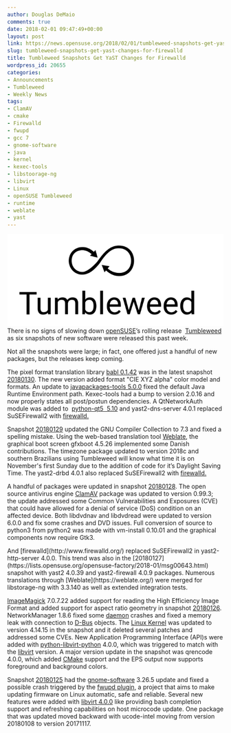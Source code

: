 ```yaml
---
author: Douglas DeMaio
comments: true
date: 2018-02-01 09:47:49+00:00
layout: post
link: https://news.opensuse.org/2018/02/01/tumbleweed-snapshots-get-yast-changes-for-firewalld/
slug: tumbleweed-snapshots-get-yast-changes-for-firewalld
title: Tumbleweed Snapshots Get YaST Changes for Firewalld
wordpress_id: 20655
categories:
- Announcements
- Tumbleweed
- Weekly News
tags:
- ClamAV
- cmake
- Firewalld
- fwupd
- gcc 7
- gnome-software
- java
- kernel
- kexec-tools
- libstoorage-ng
- libvirt
- Linux
- openSUSE Tumbleweed
- runtime
- weblate
- yast
---
```


![](/wp-content/uploads/2016/03/Tumbleweed-black.png)There is no signs of slowing down [openSUSE](https://www.opensuse.org/)’s rolling release  [Tumbleweed](https://en.opensuse.org/Portal:Tumbleweed) as six snapshots of new software were released this past week.

Not all the snapshots were large; in fact, one offered just a handful of new packages, but the releases keep coming.

The pixel format translation library [babl 0.1.42](https://github.com/GNOME/babl/commit/ad0eac19c7a1f0046979ad8923f6ac1b7c2d7696) was in the latest snapshot [20180130](https://lists.opensuse.org/opensuse-factory/2018-02/msg00000.html). The new version added format "CIE XYZ alpha" color model and formats. An update to [javapackages-tools 5.0.0](https://pkgs.org/download/javapackages-tools) fixed the default Java Runtime Environment path. Kexec-tools had a bump to version 2.0.16 and now properly states all post/postun dependencies. A QtNetworkAuth module was added to  [python-qt5  5.10](https://pypi.python.org/pypi/PyQt5) and yast2-dns-server 4.0.1 replaced SuSEFirewall2 with [firewalld.](http://www.firewalld.org/)

Snapshot [20180129](https://lists.opensuse.org/opensuse-factory/2018-01/msg00732.html) updated the GNU Compiler Collection to 7.3 and fixed a spelling mistake. Using the web-based translation tool [Weblate](https://weblate.org/), the graphical boot screen gfxboot 4.5.26 implemented some Danish contributions. The timezone package updated to version 2018c and southern Brazilians using Tumbleweed will know what time it is on November's first Sunday due to the addition of code for it’s Daylight Saving Time. The yast2-drbd 4.0.1 also replaced SuSEFirewall2 with [firewalld.](http://www.firewalld.org/)

A handful of packages were updated in snapshot [20180128](https://lists.opensuse.org/opensuse-factory/2018-01/msg00682.html). The open source antivirus engine [ClamAV](https://www.clamav.net/) package was updated to version 0.99.3; the update addressed some Common Vulnerabilities and Exposures (CVE) that could have allowed for a denial of service (DoS) condition on an affected device. Both libdvdnav and libdvdread were updated to version 6.0.0 and fix some crashes and DVD issues. Full conversion of source to python3 from python2 was made with vm-install 0.10.01 and the graphical components now require Gtk3.

<!-- more -->And [firewalld](http://www.firewalld.org/) replaced SuSEFirewall2 in yast2-http-server 4.0.0. This trend was also in the [20180127](https://lists.opensuse.org/opensuse-factory/2018-01/msg00643.html) snapshot with yast2 4.0.39 and yast2-firewall 4.0.9 packages. Numerous translations through [Weblate](https://weblate.org/) were merged for libstorage-ng with 3.3.140 as well as extended integration tests.

[ImageMagick](https://www.imagemagick.org/) 7.0.7.22 added support for reading the High Efficiency Image Format and added support for aspect ratio geometry in snapshot [20180126](https://lists.opensuse.org/opensuse-factory/2018-01/msg00634.html). NetworkManager 1.8.6 fixed some [daemon](https://en.wikipedia.org/wiki/Daemon_(computing)) crashes and fixed a memory leak with connection to [D-Bus](https://en.wikipedia.org/wiki/D-Bus) objects. The [Linux Kernel](https://www.kernel.org/) was updated to version 4.14.15 in the snapshot and it deleted several patches and addressed some CVEs. New Application Programming Interface (API)s were added with [python-libvirt-python](https://pypi.python.org/pypi/libvirt-python) 4.0.0, which was triggered to match with the [libvirt](https://libvirt.org/) version. A major version update in the snapshot was qrencode 4.0.0, which added [CMake](https://cmake.org/) support and the EPS output now supports foreground and background colors.

Snapshot [20180125](https://lists.opensuse.org/opensuse-factory/2018-01/msg00607.html) had the [gnome-software](https://wiki.gnome.org/Apps/Software) 3.26.5 update and fixed a possible crash triggered by the [fwupd plugin](https://github.com/hughsie/fwupd), a project that aims to make updating firmware on Linux automatic, safe and reliable. Several new features were added with [libvirt 4.0.0](https://libvirt.org/news.html) like providing bash completion support and refreshing capabilities on host microcode update. One package that was updated moved backward with ucode-intel moving from version 20180108 to version 20171117.
